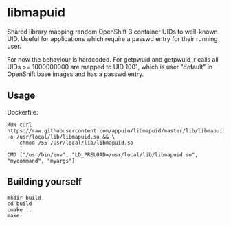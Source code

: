 # libmapuid
Shared library mapping random OpenShift 3 container UIDs to well-known UID. Useful for applications which require a passwd entry for their running user.

For now the behaviour is hardcoded. For getpwuid and getpwuid_r calls all UIDs >= 1000000000 are mapped to UID 1001, which is user "default" in OpenShift base images and has a passwd entry.

## Usage

Dockerfile:

    RUN curl https://raw.githubusercontent.com/appuio/libmapuid/master/lib/libmapuid.so -o /usr/local/lib/libmapuid.so && \
        chmod 755 /usr/local/lib/libmapuid.so
    
    CMD ["/usr/bin/env", "LD_PRELOAD=/usr/local/lib/libmapuid.so", "mycommand", "myargs"]
    
## Building yourself

    mkdir build
    cd build
    cmake ..
    make
